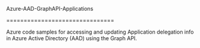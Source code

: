Azure-AAD-GraphAPI-Applications

===============================



Azure code samples for accessing and updating Application delegation info in Azure Active Directory (AAD) using the Graph API.
